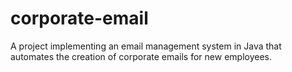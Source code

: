 # corporate-email
A project implementing an email management system in Java that automates the creation of corporate emails for new employees.
